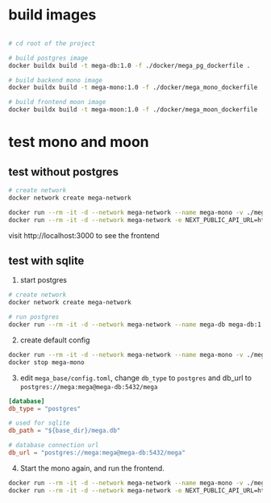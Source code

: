 # build images

```bash

# cd root of the project

# build postgres image
docker buildx build -t mega-db:1.0 -f ./docker/mega_pg_dockerfile .

# build backend mono image
docker buildx build -t mega-mono:1.0 -f ./docker/mega_mono_dockerfile .

# build frontend moon image
docker buildx build -t mega-moon:1.0 -f ./docker/mega_moon_dockerfile .
```

# test mono and moon


## test without postgres
```bash
# create network
docker network create mega-network

docker run --rm -it -d --network mega-network --name mega-mono -v ./mega_base:/etc/mega mega-mono:1.0
docker run --rm -it -d --network mega-network -e NEXT_PUBLIC_API_URL=http://mega-mono:8000 -p 3000:3000 mega-moon:1.0
```

visit http://localhost:3000 to see the frontend

## test with sqlite

1. start postgres

```bash
# create network
docker network create mega-network

# run postgres
docker run --rm -it -d --network mega-network --name mega-db mega-db:1.0
```

2. create default config

```bash
docker run --rm -it -d --network mega-network --name mega-mono -v ./mega_base:/etc/mega mega-mono:1.0
docker stop mega-mono
```

3. edit `mega_base/config.toml`, change `db_type` to `postgres` and db_url to `postgres://mega:mega@mega-db:5432/mega`

```toml
[database]
db_type = "postgres"

# used for sqlite
db_path = "${base_dir}/mega.db"

# database connection url
db_url = "postgres://mega:mega@mega-db:5432/mega"
```

4. Start the mono again, and run the frontend.

```bash
docker run --rm -it -d --network mega-network --name mega-mono -v ./mega_base:/etc/mega mega-mono:1.0
docker run --rm -it -d --network mega-network -e NEXT_PUBLIC_API_URL=http://mega-mono:8000 -p 3000:3000 mega-moon:1.0
```
